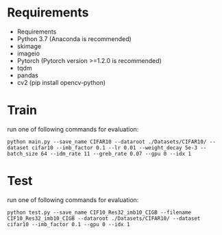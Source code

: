 # Requirements
* Requirements
* Python 3.7 (Anaconda is recommended)
* skimage
* imageio
* Pytorch (Pytorch version >=1.2.0 is recommended)
* tqdm
* pandas
* cv2 (pip install opencv-python)

# Train
run one of following commands for evaluation:
```
python main.py --save_name CIFAR10 --dataroot ./Datasets/CIFAR10/ --dataset cifar10 --imb_factor 0.1 --lr 0.01 --weight_decay 5e-3 --batch_size 64 --idm_rate 11 --greb_rate 0.07 --gpu 0 --idx 1
```

# Test
run one of following commands for evaluation:
```
python test.py --save_name CIF10_Res32_imb10_CIGB --filename CIF10_Res32_imb10_CIGB --dataroot ./Datasets/CIFAR10/ --dataset cifar10 --imb_factor 0.1 --gpu 0 --idx 1
```
